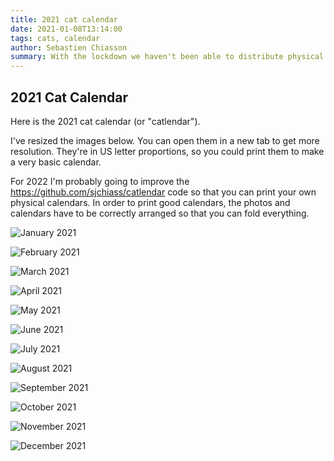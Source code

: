```yaml
---
title: 2021 cat calendar
date: 2021-01-08T13:14:00
tags: cats, calendar
author: Sebastien Chiasson
summary: With the lockdown we haven't been able to distribute physical copies of our 2021 catlendar. Here's an electronic version made with Python.
---
```


## 2021 Cat Calendar

Here is the 2021 cat calendar (or "catlendar").

I've resized the images below. You can open them in a new tab to get more resolution. They're in US letter proportions, so you could print them to make a very basic calendar.

For 2022 I'm probably going to improve the <https://github.com/sjchiass/catlendar> code so that you can print your own physical calendars. In order to print good calendars, the photos and calendars have to be correctly arranged so that you can fold everything.

![January 2021]({static}/images/2021/1.png)

![February 2021]({static}/images/2021/2.png)

![March 2021]({static}/images/2021/3.png)

![April 2021]({static}/images/2021/4.png)

![May 2021]({static}/images/2021/5.png)

![June 2021]({static}/images/2021/6.png)

![July 2021]({static}/images/2021/7.png)

![August 2021]({static}/images/2021/8.png)

![September 2021]({static}/images/2021/9.png)

![October 2021]({static}/images/2021/10.png)

![November 2021]({static}/images/2021/11.png)

![December 2021]({static}/images/2021/12.png)
